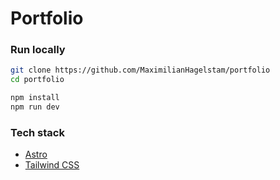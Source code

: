 # Portfolio

### Run locally

```bash
git clone https://github.com/MaximilianHagelstam/portfolio
cd portfolio

npm install
npm run dev
```

### Tech stack

- [Astro](https://astro.build/)
- [Tailwind CSS](https://tailwindcss.com)
